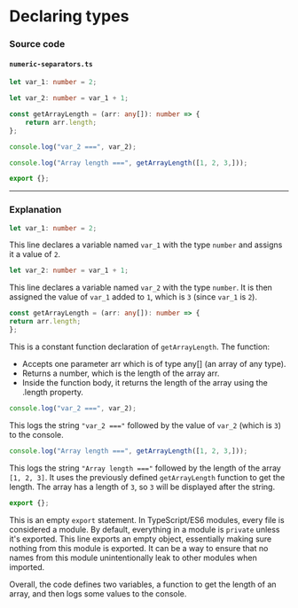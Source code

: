 # Declaring types

### Source code

#### `numeric-separators.ts`

```typescript
let var_1: number = 2;

let var_2: number = var_1 + 1;

const getArrayLength = (arr: any[]): number => {
    return arr.length;
};

console.log("var_2 ===", var_2);

console.log("Array length ===", getArrayLength([1, 2, 3,]));

export {};
```

---

### Explanation

```typescript
let var_1: number = 2;
```

This line declares a variable named `var_1` with the type `number` and assigns it a value of `2`.

```typescript
let var_2: number = var_1 + 1;
```

This line declares a variable named `var_2` with the type `number`.
It is then assigned the value of `var_1` added to `1`, which is `3` (since `var_1` is `2`).

```typescript
const getArrayLength = (arr: any[]): number => {
return arr.length;
};
```

This is a constant function declaration of `getArrayLength`. The function:

- Accepts one parameter arr which is of type any[] (an array of any type).
- Returns a number, which is the length of the array arr.
- Inside the function body, it returns the length of the array using the .length property.

```typescript
console.log("var_2 ===", var_2);
```

This logs the string `"var_2 ==="` followed by the value of `var_2` (which is `3`) to the console.

```typescript
console.log("Array length ===", getArrayLength([1, 2, 3,]));
```

This logs the string `"Array length ==="` followed by the length of the array `[1, 2, 3]`.
It uses the previously defined `getArrayLength` function to get the length.
The array has a length of `3`, so `3` will be displayed after the string.

```typescript
export {};
```

This is an empty `export` statement.
In TypeScript/ES6 modules, every file is considered a module.
By default, everything in a module is `private` unless it's exported.
This line exports an empty object, essentially making sure nothing from this module is exported.
It can be a way to ensure that no names from this module unintentionally leak to other modules when imported.

Overall, the code defines two variables, a function to get the length of an array, and then logs some values to the console.
